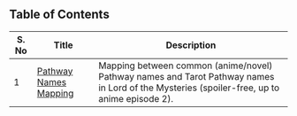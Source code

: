 ## Table of Contents

| S. No | Title | Description |
|-------|-------|-------------|
| 1 | [Pathway Names Mapping](pathway_names_mapping.md) | Mapping between common (anime/novel) Pathway names and Tarot Pathway names in Lord of the Mysteries (spoiler-free, up to anime episode 2). |
